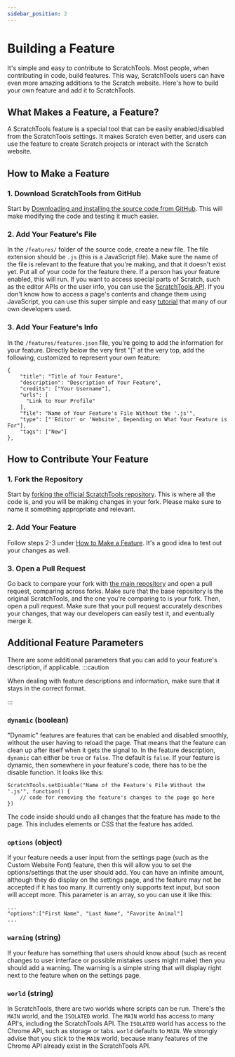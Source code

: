```yaml
---
sidebar_position: 2
---
```


# Building a Feature
It's simple and easy to contribute to ScratchTools. Most people, when contributing in code, build features. This way, ScratchTools users can have even more amazing additions to the Scratch website. Here's how to build your own feature and add it to ScratchTools.
## What Makes a Feature, a Feature?
A ScratchTools feature is a special tool that can be easily enabled/disabled from the ScratchTools settings. It makes Scratch even better, and users can use the feature to create Scratch projects or interact with the Scratch website.
## How to Make a Feature
### 1. Download ScratchTools from GitHub
Start by [Downloading and installing the source code from GitHub](https://docs.scratchtools.app/docs/beta). This will make modifying the code and testing it much easier.
### 2. Add Your Feature's File
In the `/features/` folder of the source code, create a new file. The file extension should be `.js` (this is a JavaScript file). Make sure the name of the file is relevant to the feature that you're making, and that it doesn't exist yet. Put all of your code for the feature there. If a person has your feature enabled, this will run. If you want to access special parts of Scratch, such as the editor APIs or the user info, you can use the [ScratchTools API](https://docs.scratchtools.app/docs/category/api). If you don't know how to access a page's contents and change them using JavaScript, you can use this super simple and easy [tutorial](https://www.javascripttutorial.net/javascript-dom/) that many of our own developers used.
### 3. Add Your Feature's Info
In the `/features/features.json` file, you're going to add the information for your feature. Directly below the very first "\[" at the very top, add the following, customized to represent your own feature:
```
{
    "title": "Title of Your Feature",
    "description": "Description of Your Feature",
    "credits": ["Your Username"],
    "urls": [
      "Link to Your Profile"
    ],
    "file": "Name of Your Feature's File Without the '.js'",
    "type": ["'Editor' or 'Website', Depending on What Your Feature is For"],
    "tags": ["New"]
},
 ```
## How to Contribute Your Feature
### 1. Fork the Repository
Start by [forking the official ScratchTools repository](https://github.com/STForScratch/ScratchTools/fork). This is where all the code is, and you will be making changes in your fork. Please make sure to name it something appropriate and relevant.
### 2. Add Your Feature
Follow steps 2-3 under [How to Make a Feature](https://docs.scratchtools.app/docs/contributing/building-a-feature#how-to-make-a-feature). It's a good idea to test out your changes as well.
### 3. Open a Pull Request
Go back to compare your fork with [the main repository](https://github.com/STForScratch/ScratchTools/compare) and open a pull request, comparing across forks. Make sure that the base repository is the original ScratchTools, and the one you're comparing to is your fork. Then, open a pull request. Make sure that your pull request accurately describes your changes, that way our developers can easily test it, and eventually merge it.
## Additional Feature Parameters
There are some additional parameters that you can add to your feature's description, if applicable.
:::caution

When dealing with feature descriptions and information, make sure that it stays in the correct format.

:::
### `dynamic` (boolean)
"Dynamic" features are features that can be enabled and disabled smoothly, without the user having to reload the page. That means that the feature can clean up after itself when it gets the signal to. In the feature description, `dynamic` can either be `true` or `false`. The default is `false`. If your feature is dynamic, then somewhere in your feature's code, there has to be the disable function. It looks like this:
```
ScratchTools.setDisable("Name of the Feature's File Without the '.js'", function() {
    // code for removing the feature's changes to the page go here
})
```
The code inside should undo all changes that the feature has made to the page. This includes elements or CSS that the feature has added.
### `options` (object)
If your feature needs a user input from the settings page (such as the Custom Website Font) feature, then this will allow you to set the options/settings that the user should add. You can have an infinite amount, although they do display on the settings page, and the feature may not be accepted if it has too many. It currently only supports text input, but soon will accept more. This parameter is an array, so you can use it like this:
```
...
"options":["First Name", "Last Name", "Favorite Animal"]
...
```
### `warning` (string)
If your feature has something that users should know about (such as recent changes to user interface or possible mistakes users might make) then you should add a warning. The warning is a simple string that will display right next to the feature when on the settings page.
### `world` (string)
In ScratchTools, there are two worlds where scripts can be run. There's the `MAIN` world, and the `ISOLATED` world. The `MAIN` world has access to many API's, including the ScratchTools API. The `ISOLATED` world has access to the Chrome API, such as storage or tabs. `world` defaults to `MAIN`. We strongly advise that you stick to the `MAIN` world, because many features of the Chrome API already exist in the ScratchTools API.
